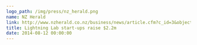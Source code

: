 ```yaml
---
logo_path: /img/press/nz_herald.png
name: NZ Herald
link: http://www.nzherald.co.nz/business/news/article.cfm?c_id=3&objectid=11307706
title: Lightning Lab start-ups raise $2.2m
date: 2014-08-12 00:00:00
---
```

